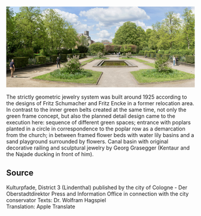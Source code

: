 ![](./images/05315000-b03-t05/p5.5.jpg#pano)

The strictly geometric jewelry system was built around 1925 according to the designs of Fritz Schumacher and Fritz Encke in a former relocation area. In contrast to the inner green belts created at the same time, not only the green frame concept, but also the planned detail design came to the execution here: sequence of different green spaces; entrance with poplars planted in a circle in correspondence to the poplar row as a demarcation from the church; in between framed flower beds with water lily basins and a sand playground surrounded by flowers. Canal basin with original decorative railing and sculptural jewelry by Georg Grasegger (Kentaur and the Najade ducking in front of him).

## Source

Kulturpfade, District 3 (Lindenthal)
published by the city of Cologne - Der Oberstadtdirektor
Press and Information Office in connection with the city conservator
Texts: Dr. Wolfram Hagspiel  
Translation: Apple Translate